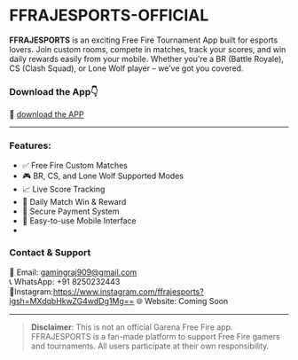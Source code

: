 # FFRAJESPORTS-OFFICIAL

**FFRAJESPORTS** is an exciting Free Fire Tournament App built for esports lovers. Join custom rooms, compete in matches, track your scores, and win daily rewards easily from your mobile. Whether you're a BR (Battle Royale), CS (Clash Squad), or Lone Wolf player – we’ve got you covered.

### Download the App👇
📲 [download the APP](https://ga-fs.primexop.com/4314/androidBuilds/ff-raj-esportsV2.apk)

---

### Features:
- ✅ Free Fire Custom Matches
- 🎮 BR, CS, and Lone Wolf Supported Modes
- 📈 Live Score Tracking 
- 💸 Daily Match Win & Reward 
- 🔐 Secure Payment System
- 📱 Easy-to-use Mobile Interface
- 

### Contact & Support
📧 Email: gamingraj909@gmail.com  
📞 WhatsApp: +91 8250232443  
💌Instagram:https://www.instagram.com/ffrajesports?igsh=MXdqbHkwZG4wdDg1Mg== 
🌐 Website: Coming Soon

---







> **Disclaimer**: This is not an official Garena Free Fire app. FFRAJESPORTS is a fan-made platform to support Free Fire gamers and tournaments. All users participate at their own responsibility.
